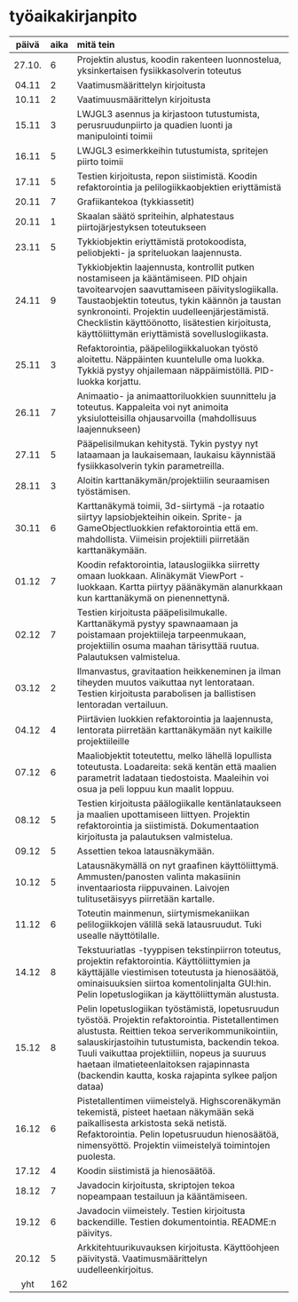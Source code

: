 # työaikakirjanpito

| päivä | aika | mitä tein  |
| :----:|:-----| :-----|
| 27.10. |  6  | Projektin alustus, koodin rakenteen luonnostelua, yksinkertaisen fysiikkasolverin toteutus |
| 04.11 | 2 | Vaatimusmäärittelyn kirjoitusta |
| 10.11 | 2 | Vaatimuusmäärittelyn kirjoitusta |
| 15.11 | 3 | LWJGL3 asennus ja kirjastoon tutustumista, perusruudunpiirto ja quadien luonti ja manipulointi toimii
| 16.11 | 5 | LWJGL3 esimerkkeihin tutustumista, spritejen piirto toimii
| 17.11 | 5 | Testien kirjoitusta, repon siistimistä. Koodin refaktorointia ja pelilogiikkaobjektien eriyttämistä
| 20.11 | 7 | Grafiikantekoa (tykkiassetit)
| 20.11 | 1 | Skaalan säätö spriteihin, alphatestaus piirtojärjestyksen toteutukseen
| 23.11 | 5 | Tykkiobjektin eriyttämistä protokoodista, peliobjekti- ja spriteluokan laajennusta.
| 24.11 | 9 | Tykkiobjektin laajennusta, kontrollit putken nostamiseen ja kääntämiseen. PID ohjain tavoitearvojen saavuttamiseen päivityslogiikalla. Taustaobjektin toteutus, tykin käännön ja taustan synkronointi. Projektin uudelleenjärjestämistä. Checklistin käyttöönotto, lisätestien kirjoitusta, käyttöliittymän eriyttämistä sovelluslogiikasta.
| 25.11 | 3 | Refaktorointia, pääpelilogiikkaluokan työstö aloitettu. Näppäinten kuuntelulle oma luokka. Tykkiä pystyy ohjailemaan näppäimistöllä. PID-luokka korjattu.
| 26.11 | 7 | Animaatio- ja animaattoriluokkien suunnittelu ja toteutus. Kappaleita voi nyt animoita yksiulotteisilla ohjausarvoilla (mahdollisuus laajennukseen)
| 27.11 | 5 | Pääpelisilmukan kehitystä. Tykin pystyy nyt lataamaan ja laukaisemaan, laukaisu käynnistää fysiikkasolverin tykin parametreilla.
| 28.11 | 3 | Aloitin karttanäkymän/projektiilin seuraamisen työstämisen.
| 30.11 | 6 | Karttanäkymä toimii, 3d-siirtymä -ja rotaatio siirtyy lapsiobjekteihin oikein. Sprite- ja GameObjectluokkien refaktorointia että em. mahdollista. Viimeisin projektiili piirretään karttanäkymään.
| 01.12 | 7 | Koodin refaktorointia, latauslogiikka siirretty omaan luokkaan. Alinäkymät ViewPort -luokkaan. Kartta piirtyy päänäkymän alanurkkaan kun karttanäkymä on pienennettynä.
| 02.12 | 7 | Testien kirjoitusta pääpelisilmukalle. Karttanäkymä pystyy spawnaamaan ja poistamaan projektiileja tarpeenmukaan, projektiilin osuma maahan tärisyttää ruutua. Palautuksen valmistelua.
| 03.12 | 2 | Ilmanvastus, gravitaation heikkeneminen ja ilman tiheyden muutos vaikuttaa nyt lentorataan. Testien kirjoitusta parabolisen ja ballistisen lentoradan vertailuun.
| 04.12 | 4 | Piirtävien luokkien refaktorointia ja laajennusta, lentorata piirretään karttanäkymään nyt kaikille projektiileille
| 07.12 | 6 | Maaliobjektit toteutettu, melko lähellä lopullista toteutusta. Loadareita: sekä kentän että maalien parametrit ladataan tiedostoista. Maaleihin voi osua ja peli loppuu kun maalit loppuu.
| 08.12 | 5 | Testien kirjoitusta päälogiikalle kentänlataukseen ja maalien upottamiseen liittyen. Projektin refaktorointia ja siistimistä. Dokumentaation kirjoitusta ja palautuksen valmistelua.
| 09.12 | 5 | Assettien tekoa latausnäkymään.
| 10.12 | 5 | Latausnäkymällä on nyt graafinen käyttöliittymä. Ammusten/panosten valinta makasiinin inventaariosta riippuvainen. Laivojen tulitusetäisyys piirretään kartalle.
| 11.12 | 6 | Toteutin mainmenun, siirtymismekaniikan pelilogiikkojen välillä sekä latausruudut. Tuki usealle näyttötilalle.
| 14.12 | 8 | Tekstuuriatlas -tyyppisen tekstinpiirron toteutus, projektin refaktorointia. Käyttöliittymien ja käyttäjälle viestimisen toteutusta ja hienosäätöä, ominaisuuksien siirtoa komentolinjalta GUI:hin. Pelin lopetuslogiikan ja käyttöliittymän alustusta.
| 15.12 | 8 | Pelin lopetuslogiikan työstämistä, lopetusruudun työstöä. Projektin refaktorointia. Pistetallentimen alustusta. Reittien tekoa serverikommunikointiin, salauskirjastoihin tutustumista, backendin tekoa. Tuuli vaikuttaa projektiiliin, nopeus ja suuruus haetaan ilmatieteenlaitoksen rajapinnasta (backendin kautta, koska rajapinta sylkee paljon dataa)
| 16.12 | 6 | Pistetallentimen viimeistelyä. Highscorenäkymän tekemistä, pisteet haetaan näkymään sekä paikallisesta arkistosta sekä netistä. Refaktorointia. Pelin lopetusruudun hienosäätöä, nimensyöttö. Projektin viimeistelyä toimintojen puolesta.
| 17.12 | 4 | Koodin siistimistä ja hienosäätöä.
| 18.12 | 7 | Javadocin kirjoitusta, skriptojen tekoa nopeampaan testailuun ja kääntämiseen.
| 19.12 | 6 | Javadocin viimeistely. Testien kirjoitusta backendille. Testien dokumentointia. README:n päivitys.
| 20.12 | 5 | Arkkitehtuurikuvauksen kirjoitusta. Käyttöohjeen päivitystä. Vaatimusmäärittelyn uudelleenkirjoitus.
| yht | 162 | |
